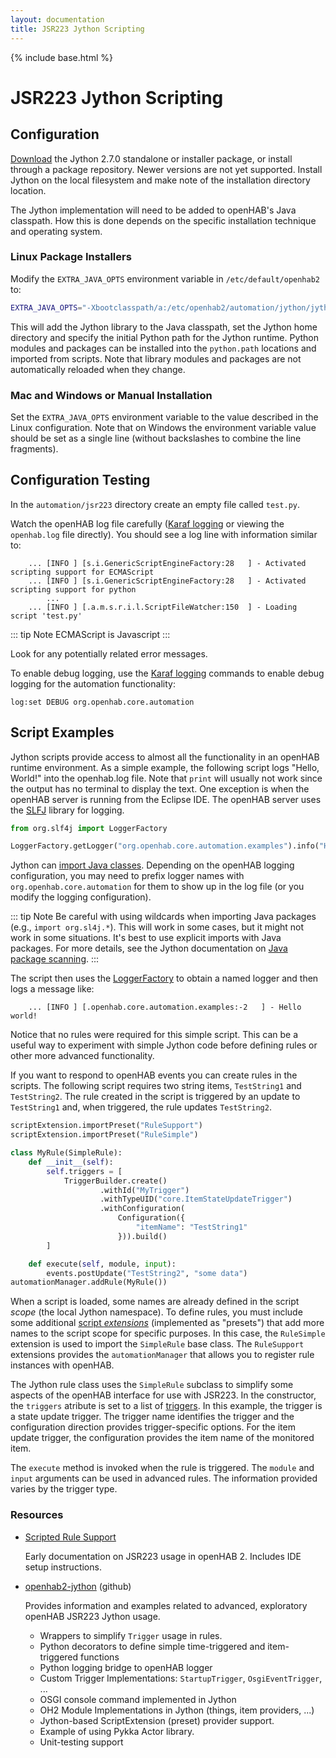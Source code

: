 ```yaml
---
layout: documentation
title: JSR223 Jython Scripting
---
```


{% include base.html %}

# JSR223 Jython Scripting

## Configuration

[Download](https://jython.github.io/index) the Jython 2.7.0 standalone or installer package, or install through a package repository.
Newer versions are not yet supported.
Install Jython on the local filesystem and make note of the installation directory location.

The Jython implementation will need to be added to openHAB's Java classpath.
How this is done depends on the specific installation technique and operating system.

### Linux Package Installers

Modify the `EXTRA_JAVA_OPTS` environment variable in `/etc/default/openhab2` to:

```bash
EXTRA_JAVA_OPTS="-Xbootclasspath/a:/etc/openhab2/automation/jython/jython-standalone-2.7.0.jar -Dpython.home=/etc/openhab2/automation/jython -Dpython.path=/etc/openhab2/automation/lib/python"
```

This will add the Jython library to the Java classpath,
set the Jython home directory and specify the initial Python path for the Jython runtime.
Python modules and packages can be installed into the `python.path` locations and imported from scripts.
Note that library modules and packages are not automatically reloaded when they change.

### Mac and Windows or Manual Installation

Set the `EXTRA_JAVA_OPTS` environment variable to the value described in the Linux configuration.
Note that on Windows the environment variable value should be set as a single line
(without backslashes to combine the line fragments).

## Configuration Testing

In the `automation/jsr223` directory create an empty file called `test.py`.

Watch the openHAB log file carefully ([Karaf logging]({{base}}/administration/logging.html)
or viewing the `openhab.log` file directly).
You should see a log line with information similar to:

```text
    ... [INFO ] [s.i.GenericScriptEngineFactory:28   ] - Activated scripting support for ECMAScript
    ... [INFO ] [s.i.GenericScriptEngineFactory:28   ] - Activated scripting support for python
        ...
    ... [INFO ] [.a.m.s.r.i.l.ScriptFileWatcher:150  ] - Loading script 'test.py'
```

::: tip Note
ECMAScript is Javascript
:::

Look for any potentially related error messages.

To enable debug logging, use the [Karaf logging]({{base}}/administration/logging.html) commands to
enable debug logging for the automation functionality:

```text
log:set DEBUG org.openhab.core.automation
```

## Script Examples

Jython scripts provide access to almost all the functionality in an openHAB runtime environment.
As a simple example, the following script logs "Hello, World!" into the openhab.log file.
Note that `print` will usually not work since the output has no terminal to display the text.
One exception is when the openHAB server is running from the Eclipse IDE.
The openHAB server uses the [SLFJ](https://www.slf4j.org/) library for logging.

```python
from org.slf4j import LoggerFactory

LoggerFactory.getLogger("org.openhab.core.automation.examples").info("Hello world!")
```

Jython can [import Java classes](http://www.jython.org/jythonbook/en/1.0/ModulesPackages.html).
Depending on the openHAB logging configuration,
you may need to prefix logger names with `org.openhab.core.automation`
for them to show up in the log file (or you modify the logging configuration).

::: tip Note
Be careful with using wildcards when importing Java packages (e.g., `import org.sl4j.*`).
This will work in some cases, but it might not work in some situations.
It's best to use explicit imports with Java packages.
For more details, see the Jython documentation on
[Java package scanning](http://www.jython.org/jythonbook/en/1.0/ModulesPackages.html#java-package-scanning).
:::

The script then uses the [LoggerFactory](https://www.slf4j.org/apidocs/org/slf4j/Logger.html)
to obtain a named logger and then logs a message like:

```text
    ... [INFO ] [.openhab.core.automation.examples:-2   ] - Hello world!
```

Notice that no rules were required for this simple script.
This can be a useful way to experiment with simple Jython code before defining rules or other more advanced functionality.

If you want to respond to openHAB events you can create rules in the scripts.
The following script requires two string items, `TestString1` and `TestString2`.
The rule created in the script is triggered by an update to `TestString1` and,
when triggered, the rule updates `TestString2`.

```python
scriptExtension.importPreset("RuleSupport")
scriptExtension.importPreset("RuleSimple")

class MyRule(SimpleRule):
    def __init__(self):
        self.triggers = [
            TriggerBuilder.create()
                    .withId("MyTrigger")
                    .withTypeUID("core.ItemStateUpdateTrigger")
                    .withConfiguration(
                        Configuration({
                            "itemName": "TestString1"
                        })).build()
        ]

    def execute(self, module, input):
        events.postUpdate("TestString2", "some data")
automationManager.addRule(MyRule())
```

When a script is loaded, some names are already defined in the script *scope* (the local Jython namespace).
To define rules, you must include some additional [script *extensions*](jsr223.html#presets)
(implemented as "presets") that add more names to the script scope for specific purposes.
In this case, the `RuleSimple` extension is used to import the `SimpleRule` base class.
The `RuleSupport` extensions provides the `automationManager` that allows you to register rule instances with openHAB.

The Jython rule class uses the `SimpleRule` subclass to simplify some aspects of the openHAB interface for use with JSR223.
In the constructor, the `triggers` atribute is set to a list of [triggers](jsr223.html#trigger_types).
In this example, the trigger is a state update trigger.
The trigger name identifies the trigger and the configuration direction provides trigger-specific options.
For the item update trigger, the configuration provides the item name of the monitored item.

The `execute` method is invoked when the rule is triggered.
The `module` and `input` arguments can be used in advanced rules.
The information provided varies by the trigger type.

### Resources

  - [Scripted Rule Support](https://github.com/eclipse/smarthome/wiki/Scripted-Rule-Support)

    Early documentation on JSR223 usage in openHAB 2. Includes IDE setup instructions.

  - [openhab2-jython](https://github.com/steve-bate/openhab2-jython)  (github)

    Provides information and examples related to advanced, exploratory openHAB JSR223 Jython usage.

    - Wrappers to simplify `Trigger` usage in rules.
    - Python decorators to define simple time-triggered and item-triggered functions
    - Python logging bridge to openHAB logger
    - Custom Trigger Implementations: `StartupTrigger`, `OsgiEventTrigger`, ...
    - OSGI console command implemented in Jython
    - OH2 Module Implementations in Jython (things, item providers, ...)
    - Jython-based ScriptExtension (preset) provider support.
    - Example of using Pykka Actor library.
    - Unit-testing support
